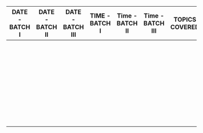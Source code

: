 | DATE - BATCH I | DATE - BATCH II | DATE - BATCH III | TIME - BATCH I | Time - BATCH II | Time - BATCH III | TOPICS COVERED | NO. OF HRS CONDUCTED | SOURCE | METHOD |
| -------------- | --------------- | ---------------- | -------------- | --------------- | ---------------- | -------------- | -------------------- | ------ | ------ |
|                |                 |                  |                |                 |                  |                |                      |        |        |
|                |                 |                  |                |                 |                  |                |                      |        |        |
|                |                 |                  |                |                 |                  |                |                      |        |        |
|                |                 |                  |                |                 |                  |                |                      |        |        |
|                |                 |                  |                |                 |                  |                |                      |        |        |
|                |                 |                  |                |                 |                  |                |                      |        |        |
|                |                 |                  |                |                 |                  |                |                      |        |        |
|                |                 |                  |                |                 |                  |                |                      |        |        |
|                |                 |                  |                |                 |                  |                |                      |        |        |
|                |                 |                  |                |                 |                  |                |                      |        |        |
|                |                 |                  |                |                 |                  |                |                      |        |        |
|                |                 |                  |                |                 |                  |                |                      |        |        |
|                |                 |                  |                |                 |                  |                |                      |        |        |
|                |                 |                  |                |                 |                  |                |                      |        |        |
|                |                 |                  |                |                 |                  |                |                      |        |        |
|                |                 |                  |                |                 |                  |                |                      |        |        |
|                |                 |                  |                |                 |                  |                |                      |        |        |
|                |                 |                  |                |                 |                  |                |                      |        |        |
|                |                 |                  |                |                 |                  |                |                      |        |        |
|                |                 |                  |                |                 |                  |                |                      |        |        |
|                |                 |                  |                |                 |                  |                |                      |        |        |
|                |                 |                  |                |                 |                  |                |                      |        |        |
|                |                 |                  |                |                 |                  |                |                      |        |        |
|                |                 |                  |                |                 |                  |                |                      |        |        |
|                |                 |                  |                |                 |                  |                |                      |        |        |
|                |                 |                  |                |                 |                  |                |                      |        |        |
|                |                 |                  |                |                 |                  |                |                      |        |        |
|                |                 |                  |                |                 |                  |                |                      |        |        |
|                |                 |                  |                |                 |                  |                |                      |        |        |
|                |                 |                  |                |                 |                  |                |                      |        |        |
|                |                 |                  |                |                 |                  |                |                      |        |        |
|                |                 |                  |                |                 |                  |                |                      |        |        |
|                |                 |                  |                |                 |                  |                |                      |        |        |
|                |                 |                  |                |                 |                  |                |                      |        |        |
|                |                 |                  |                |                 |                  |                |                      |        |        |
|                |                 |                  |                |                 |                  |                |                      |        |        |
|                |                 |                  |                |                 |                  |                |                      |        |        |
|                |                 |                  |                |                 |                  |                |                      |        |        |
